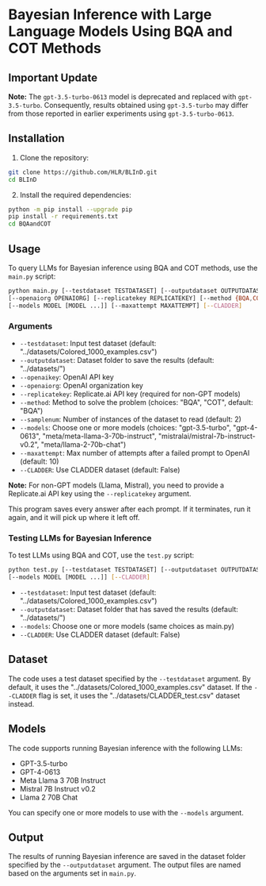 # Bayesian Inference with Large Language Models Using BQA and COT Methods

## Important Update

**Note:** The `gpt-3.5-turbo-0613` model is deprecated and replaced with `gpt-3.5-turbo`. Consequently, results obtained using `gpt-3.5-turbo` may differ from those reported in earlier experiments using `gpt-3.5-turbo-0613`.

## Installation

1. Clone the repository:
```bash
git clone https://github.com/HLR/BLInD.git
cd BLInD
```
2. Install the required dependencies:
```bash
python -m pip install --upgrade pip
pip install -r requirements.txt
cd BQAandCOT
```

## Usage

To query LLMs for Bayesian inference using BQA and COT methods, use the `main.py` script:
```bash
python main.py [--testdataset TESTDATASET] [--outputdataset OUTPUTDATASET] [--openaikey OPENAIKEY]
[--openaiorg OPENAIORG] [--replicatekey REPLICATEKEY] [--method {BQA,COT}] [--samplenum SAMPLENUM]
[--models MODEL [MODEL ...]] [--maxattempt MAXATTEMPT] [--CLADDER]
```

### Arguments

- `--testdataset`: Input test dataset (default: "../datasets/Colored_1000_examples.csv")
- `--outputdataset`: Dataset folder to save the results (default: "../datasets/")
- `--openaikey`: OpenAI API key
- `--openaiorg`: OpenAI organization key
- `--replicatekey`: Replicate.ai API key (required for non-GPT models)
- `--method`: Method to solve the problem (choices: "BQA", "COT", default: "BQA")
- `--samplenum`: Number of instances of the dataset to read (default: 2)
- `--models`: Choose one or more models (choices: "gpt-3.5-turbo", "gpt-4-0613", "meta/meta-llama-3-70b-instruct", "mistralai/mistral-7b-instruct-v0.2", "meta/llama-2-70b-chat")
- `--maxattempt`: Max number of attempts after a failed prompt to OpenAI (default: 10)
- `--CLADDER`: Use CLADDER dataset (default: False)

**Note:** For non-GPT models (Llama, Mistral), you need to provide a Replicate.ai API key using the `--replicatekey` argument.

This program saves every answer after each prompt. If it terminates, run it again, and it will pick up where it left off.

### Testing LLMs for Bayesian Inference

To test LLMs using BQA and COT, use the `test.py` script:
```bash
python test.py [--testdataset TESTDATASET] [--outputdataset OUTPUTDATASET]
[--models MODEL [MODEL ...]] [--CLADDER]
```
- `--testdataset`: Input test dataset (default: "../datasets/Colored_1000_examples.csv")
- `--outputdataset`: Dataset folder that has saved the results (default: "../datasets/")
- `--models`: Choose one or more models (same choices as main.py)
- `--CLADDER`: Use CLADDER dataset (default: False)

## Dataset

The code uses a test dataset specified by the `--testdataset` argument. By default, it uses the "../datasets/Colored_1000_examples.csv" dataset. If the `--CLADDER` flag is set, it uses the "../datasets/CLADDER_test.csv" dataset instead.

## Models

The code supports running Bayesian inference with the following LLMs:
- GPT-3.5-turbo
- GPT-4-0613
- Meta Llama 3 70B Instruct
- Mistral 7B Instruct v0.2
- Llama 2 70B Chat

You can specify one or more models to use with the `--models` argument.

## Output

The results of running Bayesian inference are saved in the dataset folder specified by the `--outputdataset` argument. The output files are named based on the arguments set in `main.py`.
